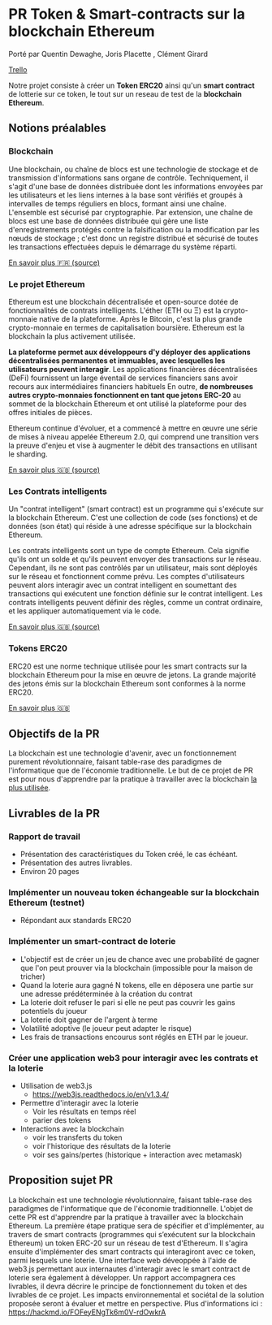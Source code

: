 # PR Token & Smart-contracts sur la blockchain Ethereum

Porté par Quentin Dewaghe, Joris Placette , Clément Girard 

[Trello](https://trello.com/b/vxREy2ZX/pr-ethereum)

Notre projet consiste à créer un **Token ERC20** ainsi qu'un **smart contract** de lotterie sur ce token, le tout sur un reseau de test de la **blockchain** **Ethereum**.

## Notions préalables

### Blockchain

Une blockchain, ou chaîne de blocs est une technologie de stockage et de transmission d'informations sans organe de contrôle. Techniquement, il s'agit d'une base de données distribuée dont les informations envoyées par les utilisateurs et les liens internes à la base sont vérifiés et groupés à intervalles de temps réguliers en blocs, formant ainsi une chaîne. L'ensemble est sécurisé par cryptographie. Par extension, une chaîne de blocs est une base de données distribuée qui gère une liste d'enregistrements protégés contre la falsification ou la modification par les nœuds de stockage ; c'est donc un registre distribué et sécurisé de toutes les transactions effectuées depuis le démarrage du système réparti.

[En savoir plus :fr: (source)](https://fr.wikipedia.org/wiki/Blockchain) 

### Le projet Ethereum

Ethereum est une blockchain décentralisée et open-source dotée de fonctionnalités de contrats intelligents. L'éther (ETH ou Ξ) est la crypto-monnaie native de la plateforme. Après le Bitcoin, c'est la plus grande crypto-monnaie en termes de capitalisation boursière. Ethereum est la blockchain la plus activement utilisée.

**La plateforme permet aux développeurs d'y déployer des applications décentralisées permanentes et immuables, avec lesquelles les utilisateurs peuvent interagir**. Les applications financières décentralisées (DeFi) fournissent un large éventail de services financiers sans avoir recours aux intermédiaires financiers habituels 
En outre, **de nombreuses autres crypto-monnaies fonctionnent en tant que jetons ERC-20** au sommet de la blockchain Ethereum et ont utilisé la plateforme pour des offres initiales de pièces.

Ethereum continue d'évoluer, et a commencé à mettre en œuvre une série de mises à niveau appelée Ethereum 2.0, qui comprend une transition vers la preuve d'enjeu et vise à augmenter le débit des transactions en utilisant le sharding.

[En savoir plus :uk: (source)](https://en.wikipedia.org/wiki/Ethereum)

### Les Contrats intelligents

Un "contrat intelligent" (smart contract) est un programme qui s'exécute sur la blockchain Ethereum. C'est une collection de code (ses fonctions) et de données (son état) qui réside à une adresse spécifique sur la blockchain Ethereum.

Les contrats intelligents sont un type de compte Ethereum. Cela signifie qu'ils ont un solde et qu'ils peuvent envoyer des transactions sur le réseau. Cependant, ils ne sont pas contrôlés par un utilisateur, mais sont déployés sur le réseau et fonctionnent comme prévu. Les comptes d'utilisateurs peuvent alors interagir avec un contrat intelligent en soumettant des transactions qui exécutent une fonction définie sur le contrat intelligent. Les contrats intelligents peuvent définir des règles, comme un contrat ordinaire, et les appliquer automatiquement via le code.

[En savoir plus :uk: (source)](https://ethereum.org/en/developers/docs/smart-contracts/) 
 
### Tokens ERC20

ERC20 est une norme technique utilisée pour les smart contracts sur la blockchain Ethereum pour la mise en œuvre de jetons. La grande majorité des jetons émis sur la blockchain Ethereum sont conformes à la norme ERC20.

[En savoir plus :uk:](https://ethereum.org/en/developers/docs/standards/tokens/erc-20/)

## Objectifs de la PR

La blockchain est une technologie d'avenir, avec un fonctionnement purement révolutionnaire, faisant table-rase des paradigmes de l'informatique que de l'économie traditionnelle.
Le but de ce projet de PR est pour nous d'apprendre par la pratique à travailler avec la blockchain [la plus utilisée](https://cryptofees.info/).

## Livrables de la PR

### Rapport de travail 
- Présentation des caractéristiques du Token créé, le cas échéant.
- Présentation des autres livrables. 
- Environ 20 pages 

### Implémenter un nouveau token échangeable sur la blockchain Ethereum (testnet)
- Répondant aux standards ERC20


### Implémenter un smart-contract de loterie
- L'objectif est de créer un jeu de chance avec une probabilité de gagner que l'on peut prouver via la blockchain (impossible pour la maison de tricher)
- Quand la loterie aura gagné N tokens, elle en déposera une partie sur une adresse prédéterminée à la création du contrat
- La loterie doit refuser le pari si elle ne peut pas couvrir les gains potentiels du joueur
- La loterie doit gagner de l'argent à terme
- Volatilité adoptive (le joueur peut adapter le risque)
- Les frais de transactions encourus sont réglés en ETH par le joueur.


### Créer une application web3 pour interagir avec les contrats et la loterie
- Utilisation de web3.js
    - https://web3js.readthedocs.io/en/v1.3.4/
- Permettre d'interagir avec la loterie
    - Voir les résultats en temps réel
    - parier des tokens
- Interactions avec la blockchain
    - voir les transferts du token
    - voir l'historique des résultats de la loterie
    - voir ses gains/pertes (historique + interaction avec metamask)



## Proposition sujet PR 

La blockchain est une technologie révolutionnaire, faisant table-rase des paradigmes de l'informatique que de l'économie traditionnelle.
L'objet de cette PR est d'apprendre par la pratique à travailler avec la blockchain Ethereum. La première étape pratique sera de spécifier et d'implémenter, au travers de smart contracts (programmes qui s’exécutent sur la blockchain Ethereum) un token ERC-20 sur un réseau de test d'Ethereum. Il s'agira ensuite d'implémenter des smart contracts qui interagiront avec ce token, parmi lesquels une loterie. Une interface web déveoppée à l'aide de web3.js permettant aux internautes d'interagir avec le smart contract de loterie sera également à développer.
Un rapport accompagnera ces livrables, il devra décrire le principe de fonctionnement du token et des livrables de ce projet. Les impacts environnemental et sociétal de la solution proposée seront à évaluer et mettre en perspective.
Plus d'informations ici : https://hackmd.io/FOFeyENgTk6m0V-rdOwkrA
